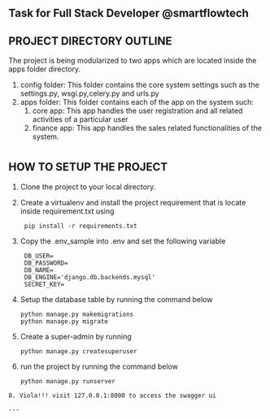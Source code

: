 ## Task for Full Stack Developer @smartflowtech

## PROJECT DIRECTORY OUTLINE

The project is being modularized to two apps which are located inside the apps folder directory.

1. config folder: This folder contains the core system settings such as the settings.py, wsgi.py,celery.py and urls.py
2. apps folder: This folder contains each of the app on the system such:
    1. core app: This app handles the user registration and all related activities of a particular user
    2. finance app: This app handles the sales related functionalities of the system.

#

## HOW TO SETUP THE PROJECT

1. Clone the project to your local directory.
2. Create a virtualenv and install the project requirement that is locate inside requirement.txt using
   ```
    pip install -r requirements.txt
    ```

3. Copy the .env_sample into .env and set the following variable
   ```
    DB_USER=
    DB_PASSWORD=
    DB_NAME=
    DB_ENGINE='django.db.backends.mysql'
    SECRET_KEY=
    ```
4. Setup the database table by running the command below
    ```
   python manage.py makemigrations
   python manage.py migrate
   ```
5. Create a super-admin by running
    ```
   python manage.py createsuperuser
   ```
6. run the project by running the command below
    ```
   python manage.py runserver
   ```

```
8. Viola!!! visit 127.0.0.1:8000 to access the swagger ui

---

